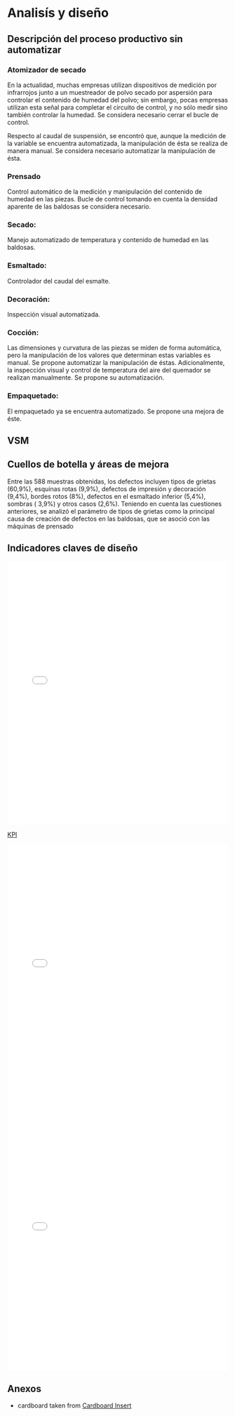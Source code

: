 # Analisís y  diseño


## Descripción del proceso productivo sin automatizar

### Atomizador de secado
En la actualidad, muchas empresas utilizan dispositivos de medición por infrarrojos junto a un muestreador de polvo secado por aspersión para controlar el contenido de humedad del polvo; sin embargo, pocas empresas utilizan esta señal para completar el circuito de control, y no sólo medir sino también controlar la humedad. Se considera necesario cerrar el bucle de control. 

Respecto al caudal de suspensión, se encontró que, aunque la medición de la variable se encuentra automatizada, la manipulación de ésta se realiza de manera manual. Se considera necesario automatizar la manipulación de ésta.

### Prensado 

Control automático de la medición y manipulación del contenido de humedad en las piezas. 
Bucle de control tomando en cuenta la densidad aparente de las baldosas se considera necesario.

### Secado: 

Manejo automatizado de temperatura y contenido de humedad en las baldosas.

### Esmaltado: 

Controlador del caudal del esmalte.

### Decoración: 

Inspección visual automatizada.

### Cocción: 

Las dimensiones y curvatura de las piezas se miden de forma automática, pero la manipulación de los valores que determinan estas variables es manual. Se propone automatizar la manipulación de éstas. 
Adicionalmente, la inspección visual y control de temperatura del aire del quemador se realizan manualmente. Se propone su automatización.

### Empaquetado: 

El empaquetado ya se encuentra automatizado. Se propone una mejora de éste.	

## VSM


## Cuellos de botella y áreas de mejora 

Entre las 588 muestras obtenidas, los defectos incluyen tipos de grietas (60,9%), esquinas rotas (9,9%), defectos de impresión y decoración (9,4%), bordes rotos (8%), defectos en el esmaltado inferior (5,4%), sombras ( 3,9%) y otros casos (2,6%). Teniendo en cuenta las cuestiones anteriores, se analizó el parámetro de tipos de grietas como la principal causa de creación de defectos en las baldosas, que se asoció con las máquinas de prensado

## Indicadores claves de diseño 

<embed src="KPI.pdf" type="application/pdf" width="100%" height="600px" />

[KPI](KPI.pdf)

<embed src="/Tile-tech/KPI.pdf" type="application/pdf" width="100%" height="600px" />
<embed src="${import.meta.env.BASE_URL}KPI.pdf" type="application/pdf" width="100%" height="600px" />

## Anexos
- cardboard taken from [Cardboard Insert](https://grabcad.com/library/cardboard-insert-1)

